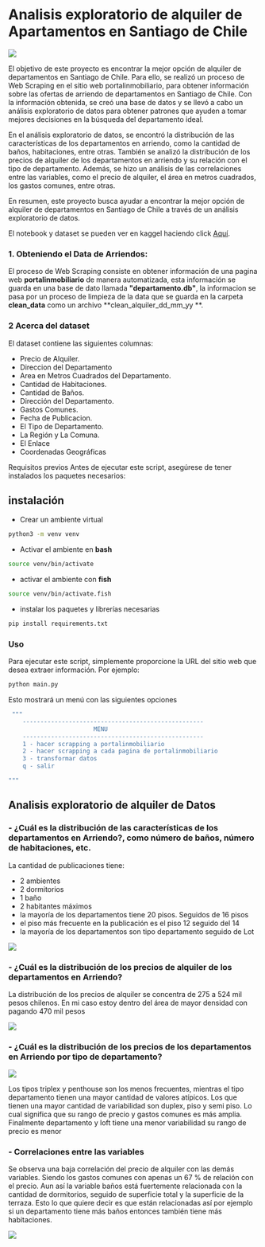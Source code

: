 #  Analisis exploratorio de alquiler de Apartamentos en Santiago de Chile

![](screenshot/chile.jpg)


El objetivo de este proyecto es encontrar la mejor opción de alquiler de departamentos en Santiago de Chile. Para ello, se realizó un proceso de Web Scraping en el sitio web portalinmobiliario, para obtener información sobre las ofertas de arriendo de departamentos en Santiago de Chile. Con la información obtenida, se creó una base de datos y se llevó a cabo un análisis exploratorio de datos para obtener patrones que ayuden a tomar mejores decisiones en la búsqueda del departamento ideal.

En el análisis exploratorio de datos, se encontró la distribución de las características de los departamentos en arriendo, como la cantidad de baños, habitaciones, entre otras. También se analizó la distribución de los precios de alquiler de los departamentos en arriendo y su relación con el tipo de departamento. Además, se hizo un análisis de las correlaciones entre las variables, como el precio de alquiler, el área en metros cuadrados, los gastos comunes, entre otras.

En resumen, este proyecto busca ayudar a encontrar la mejor opción de alquiler de departamentos en Santiago de Chile a través de un análisis exploratorio de datos.

El notebook y dataset se pueden ver en kaggel haciendo click [Aquí](https://www.kaggle.com/code/edwight/alquiler-de-departamentos-en-santiago-de-chile).

### 1. Obteniendo el Data de Arriendos:
 El proceso de Web Scraping consiste en obtener información de una pagina web **portalinmobiliario** de manera automatizada, esta información se guarda en una base de dato llamada **"departamento.db"**,  la informacion se pasa por un proceso de limpieza de la data que se guarda en la carpeta **clean_data** como un archivo **clean_alquiler_dd_mm_yy **.
 
### 2 Acerca del dataset 
El dataset contiene las siguientes columnas:

- Precio de Alquiler.
- Direccion del Departamento 
- Area en Metros Cuadrados del Departamento.
- Cantidad de Habitaciones.
- Cantidad de Baños.
- Dirección del Departamento.
- Gastos Comunes.
- Fecha de Publicacion.
- El Tipo de Departamento.
- La Región y La Comuna.
- El Enlace 
- Coordenadas Geográficas 

Requisitos previos
Antes de ejecutar este script, asegúrese de tener instalados los paquetes necesarios:


## instalación 
- Crear un ambiente virtual
 ```sh
python3 -m venv venv
 ```
- Activar el ambiente en **bash**
```sh
source venv/bin/activate  
```
- activar el ambiente con **fish**
```sh
source venv/bin/activate.fish 
```
- instalar los paquetes y librerías necesarias 
```sh
pip install requirements.txt 
```

### Uso
Para ejecutar este script, simplemente proporcione la URL del sitio web que desea extraer información. Por ejemplo:

```sh
python main.py
```
Esto mostrará un  menú con las siguientes opciones 

```sh
 """
    ---------------------------------------------------
                        MENU
    ---------------------------------------------------
    1 - hacer scrapping a portalinmobiliario
    2 - hacer scrapping a cada pagina de portalinmobiliario
    3 - transformar datos 
    q - salir

"""
```

## Analisis exploratorio de alquiler de Datos 

### - ¿Cuál es la distribución de las características de los departamentos en Arriendo?, como número de baños, número de habitaciones, etc.
La cantidad de publicaciones tiene:
- 2 ambientes
- 2 dormitorios
- 1 baño
- 2 habitantes máximos
- la mayoría de los departamentos tiene 20 pisos. Seguidos de 16 pisos
- el piso más frecuente en la publicación es el piso 12 seguido del 14
- la mayoría de los departamentos son tipo departamento seguido de Lot 

![](screenshot/freq_tipo_departamento.png)

### - ¿Cuál es la distribución de los precios de alquiler de los departamentos en Arriendo?
La distribución de los precios de alquiler se concentra de 275 a 524 mil pesos chilenos. En mi caso estoy dentro del área de mayor densidad con pagando 470 mil pesos

![](screenshot/distribucion_precio.png)

### - ¿Cuál es la distribución de los precios de los departamentos en Arriendo por tipo de departamento?
![](screenshot/tipo_depar.png)


Los tipos triplex y penthouse son los menos frecuentes, mientras el tipo departamento tienen una mayor cantidad de valores atípicos. Los que tienen una mayor cantidad de variabilidad son duplex, piso y semi piso. Lo cual significa que su rango de precio y gastos comunes es más amplia. 
Finalmente departamento y loft tiene una menor variabilidad su rango de precio es menor



### - Correlaciones entre las variables 

Se observa una baja correlación del precio de alquiler con las demás variables. Siendo los gastos comunes con apenas un 67 % de relación con el precio. Aun así la variable baños está fuertemente relacionada con la cantidad de dormitorios, seguido de superficie total y la superficie de la terraza. Esto lo que quiere decir es que están relacionadas así por ejemplo si un departamento tiene más baños entonces también tiene más habitaciones.

![](screenshot/correlation.png)


